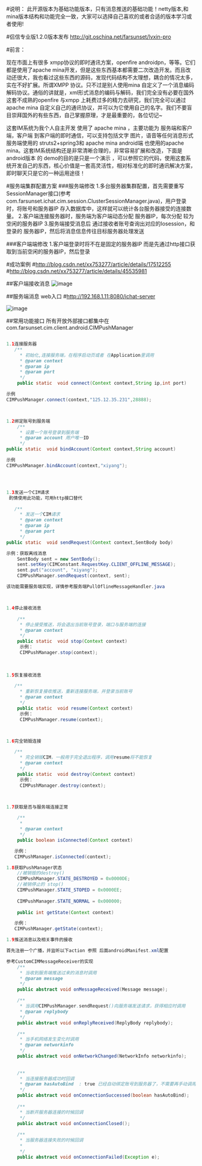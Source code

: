 #说明：
此开源版本为基础功能版本，只有消息推送的基础功能！netty版本,和mina版本结构和功能完全一致，大家可以选择自己喜欢的或者合适的版本学习或者使用!

#侣信专业版1.2.0版本发布 
http://git.oschina.net/farsunset/lvxin-pro


#前言：

   现在市面上有很多 xmpp协议的即时通讯方案，openfire androidpn，等等。它们都是使用了apache mina开发，但是这些东西基本都需要二次改造开发。而且改动还很大，我也看过这些东西的源码，发现代码结构不太理想，耦合的情况太多，实在不好扩展。所谓XMPP 协议。只不过是别人使用mina 自定义了一个消息编码解码协议。通俗的讲就是，xml形式消息的编码与解码，我们完全没有必要在国外这套不成熟的openfire 与xmpp 上耗费过多的精力去研究，我们完全可以通过apache mina 自定义自己的通讯协议，并可以为它使用自己的名字。我们不要盲目崇拜国外的有些东西，自己掌握原理，才是最重要的，各位切记~

   这套IM系统为我个人自主开发 使用了 apache mina ，主要功能为 服务端和客户端，客户端 到客户端的即时通信，可以支持包括文字 图片，语音等任何消息形式 服务端使用的 struts2+spring3和 apache mina android端 也使用的apache mina。这套IM系统结构还是非常清晰合理的，非常容易扩展和改造，下面是android版本 的 demo的目的是只是一个演示 ，可以参照它的代码，使用这套系统开发自己的东西，核心价值是一套高灵活性，相对标准化的即时通讯解决方案，即时聊天只是它的一种运用途径！


#服务端集群配置方案
###服务端修改
1.多台服务器集群配置，首先需要重写SessionManager接口(参考com.farsunset.ichat.cim.session.ClusterSessionManager.java)，用户登录时，将账号和服务器IP 存入数据库中，这样就可以统计各台服务器接受的连接数量。
2.客户端连接服务器时，服务端为客户端动态分配 服务器IP，每次分配 较为空闲的服务器IP
3.服务端接受消息后 通过接收者账号查询出对应的Iosession，和 登录的 服务器IP，然后将消息信息传往目标服务器处理发送


###客户端端修改
1.客户端登录时将不在是固定的服务器IP 而是先通过http接口获取到当前空闲的服务器IP，然后登录
     
#成功案例
#http://blog.csdn.net/xx753277/article/details/17512255
#http://blog.csdn.net/xx753277/article/details/45535981

 
 

##客户端接收消息
![image](http://staticres.oss-cn-hangzhou.aliyuncs.com/cim-android_client.png)

##服务端消息 web入口
#http://192.168.1.11:8080/ichat-server

![image](http://staticres.oss-cn-hangzhou.aliyuncs.com/cim-server.png)



##常用功能接口
所有开放外部接口都集中在
com.farsunset.cim.client.android.CIMPushManager
```java

1.1连接服务器
   /**
     * 初始化,连接服务端，在程序启动页或者 在Application里调用
	 * @param context
	 * @param ip
	 * @param port
	 */
	public static  void connect(Context context,String ip,int port)

示例
CIMPushManager.connect(context,"125.12.35.231",28888);



1.2绑定账号到服务端
    /**
	 * 设置一个账号登录到服务端
	 * @param account 用户唯一ID
	 */
public static  void bindAccount(Context context,String account)

示例
CIMPushManager.bindAccount(context,"xiyang");




1.3发送一个CIM请求
 酌情使用此功能，可用http接口替代

   /**
	 * 发送一个CIM请求
	 * @param context
	 * @param ip
	 * @param port
	 */
public static  void sendRequest(Context context,SentBody body)

示例：获取离线消息
    SentBody sent = new SentBody();
	sent.setKey(CIMConstant.RequestKey.CLIENT_OFFLINE_MESSAGE);
	sent.put("account", "xiyang");
	CIMPushManager.sendRequest(context, sent);

该功能需要服务端实现，详情参考服务端PullOflineMessageHandler.java



1.4停止接收消息

    /**
	 * 停止接受推送，将会退出当前账号登录，端口与服务端的连接
	 * @param context
	 */
    public static  void stop(Context context)
     示例：
     CIMPushManager.stop(context);    
     
     
     
1.5恢复接收消息

   /**
     * 重新恢复接收推送，重新连接服务端，并登录当前账号
     * @param context
     */
    public static  void resume(Context context)
     示例：
     CIMPushManager.resume(context);    



1.6完全销毁连接

   /**
	 * 完全销毁CIM，一般用于完全退出程序，调用resume将不能恢复
	 * @param context
	 */
    public static  void destroy(Context context)
     示例：
     CIMPushManager.destroy(context);    



1.7获取是否与服务端连接正常

    /**
     *  
     * @param context
     */
    public boolean isConnected(Context context)   

   示例：
   CIMPushManager.isConnected(context);   

1.8获取PushManager状态
    //被销毁的destroy()
	CIMPushManager.STATE_DESTROYED = 0x0000DE;
	//被销停止的 stop()
	CIMPushManager.STATE_STOPED = 0x0000EE;
	
	CIMPushManager.STATE_NORMAL = 0x000000;
	
    public int getState(Context context)   

   示例：
   CIMPushManager.getState(context);   

1.9推送消息以及相关事件的接收

首先注册一个广播，并监听以下action 参照 后面androidManifest.xml配置

参考CustomCIMMessageReceiver的实现
    /**
     * 当收到服务端推送过来的消息时调用
     * @param message
     */
    public abstract void onMessageReceived(Message message);

    /**
     * 当调用CIMPushManager.sendRequest()向服务端发送请求，获得相应时调用
     * @param replybody
     */
    public abstract void onReplyReceived(ReplyBody replybody);

    /**
     * 当手机网络发生变化时调用
     * @param networkinfo
     */
    public abstract void onNetworkChanged(NetworkInfo networkinfo);
    
    
    /**
     * 当连接服务器成功时回调
     * @param hasAutoBind  : true 已经自动绑定账号到服务器了，不需要再手动调用bindAccount
     */
    public abstract void onConnectionSuccessed(boolean hasAutoBind);
    
    /**
     * 当断开服务器连接的时候回调
     */
    public abstract void onConnectionClosed();
    
    /**
     * 当服务器连接失败的时候回调
     * 
     */
    public abstract void onConnectionFailed(Exception e);
```